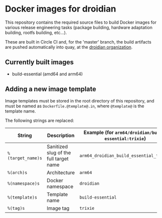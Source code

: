 Docker images for droidian
==========================

This repository contains the required source files to build Docker images
for various release engineering tasks (package building, hardware adaptation building, rootfs building, etc...).

These are built in Circle CI and, for the 'master' branch, the build artifacts are pushed automatically
into quay, at the [droidian organization](https://quay.io/repository/droidian/build-essential).

Currently built images
----------------------

* build-essential (amd64 and arm64)

Adding a new image template
---------------------------

Image templates must be stored in the root directory of this repository, and must be named as `Dockerfile.@template@.in`,
where `@template@` is the template name.

The following strings are replaced:

| String            | Description                            | Example (for `arm64/droidian/build-essential:trixie`) |
|-------------------|----------------------------------------|-------------------------------------------------------------|
| `%(target_name)s` | Sanitized slug of the full target name | `arm64_droidian_build_essential_trixie`                     |
| `%(arch)s`        | Architecture                           | `arm64`                                                     |
| `%(namespace)s`   | Docker namespace                       | `droidian`                                                  |
| `%(template)s`    | Template name                          | `build-essential`                                           |
| `%(tag)s`         | Image tag                              | `trixie`                                                    |
